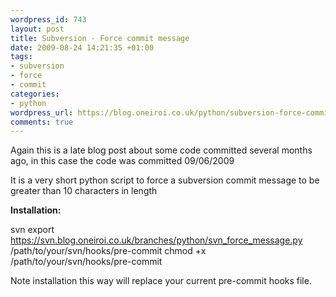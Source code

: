 ```yaml
--- 
wordpress_id: 743
layout: post
title: Subversion - Force commit message
date: 2009-08-24 14:21:35 +01:00
tags: 
- subversion
- force
- commit
categories: 
- python
wordpress_url: https://blog.oneiroi.co.uk/python/subversion-force-commit-message
comments: true
---
```

Again this is a late blog post about some code committed several months ago, in this case the code was committed 09/06/2009 

It is a very short python script to force a subversion commit message to be greater than 10 characters in length

<strong>Installation:</strong>

svn export <a href="https://svn.blog.oneiroi.co.uk/branches/python/svn_force_message.py">https://svn.blog.oneiroi.co.uk/branches/python/svn_force_message.py</a> /path/to/your/svn/hooks/pre-commit
chmod +x /path/to/your/svn/hooks/pre-commit

Note installation this way will replace your current pre-commit hooks file.



